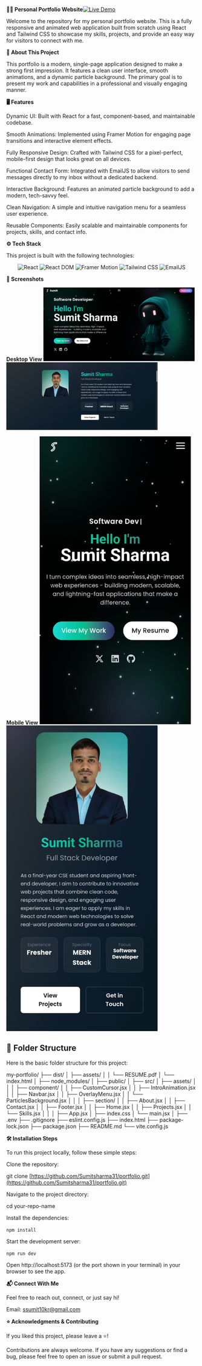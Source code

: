 **👨‍💻 Personal Portfolio Website**[![Live Demo](https://img.shields.io/badge/Live%20Demo-%2300C853.svg?style=for-the-badge&logo=vercel&logoColor=white)](https://sumitsharma31.github.io/portfolio/)

Welcome to the repository for my personal portfolio website. This is a fully responsive and animated web application built from scratch using React and Tailwind CSS to showcase my skills, projects, and provide an easy way for visitors to connect with me.

**📖 About This Project**

This portfolio is a modern, single-page application designed to make a strong first impression. It features a clean user interface, smooth animations, and a dynamic particle background. The primary goal is to present my work and capabilities in a professional and visually engaging manner.

**🖥️ Features**

Dynamic UI: Built with React for a fast, component-based, and maintainable codebase.

Smooth Animations: Implemented using Framer Motion for engaging page transitions and interactive element effects.

Fully Responsive Design: Crafted with Tailwind CSS for a pixel-perfect, mobile-first design that looks great on all devices.

Functional Contact Form: Integrated with EmailJS to allow visitors to send messages directly to my inbox without a dedicated backend.

Interactive Background: Features an animated particle background to add a modern, tech-savvy feel.

Clean Navigation: A simple and intuitive navigation menu for a seamless user experience.

Reusable Components: Easily scalable and maintainable components for projects, skills, and contact info.

**⚙️ Tech Stack**

This project is built with the following technologies:
<p align="center"> <img src="https://img.shields.io/badge/React-20232A?style=for-the-badge&logo=react&logoColor=61DAFB" alt="React" /> <img src="https://img.shields.io/badge/React_DOM-20232A?style=for-the-badge&logo=react&logoColor=61DAFB" alt="React DOM" /> <img src="https://img.shields.io/badge/Framer_Motion-EF0075?style=for-the-badge&logo=framer&logoColor=white" alt="Framer Motion" /> <img src="https://img.shields.io/badge/Tailwind_CSS-06B6D4?style=for-the-badge&logo=tailwindcss&logoColor=white" alt="Tailwind CSS" /> <img src="https://img.shields.io/badge/EmailJS-0B6CAD?style=for-the-badge&logo=gmail&logoColor=white" alt="EmailJS" /> </p>

**📸 Screenshots**

**Desktop View**
<img src="https://github.com/Sumitsharma31/portfolio/blob/main/src/assets/screeenshots/Lr-Home.png?raw=true" width="400" alt="Home-Page Screenshot">
<img src="https://github.com/Sumitsharma31/portfolio/blob/main/src/assets/screeenshots/Lr-About.png?raw=true" width="400" alt="About-Page Screenshot">



**Mobile View**
<img src="https://github.com/Sumitsharma31/portfolio/blob/main/src/assets/screeenshots/MHome-View.jpg?raw=true" width="400"  alt="Home-Page Screenshot">
<img src="https://github.com/Sumitsharma31/portfolio/blob/main/src/assets/screeenshots/MAbout-view.jpg?raw=true" width="400" alt="About-Page Screenshot">







## 📂 Folder Structure

Here is the basic folder structure for this project:

my-portfolio/
├── dist/
│   ├── assets/
│   │   └── RESUME.pdf
│   └── index.html
│
├── node_modules/
│
├── public/
│
├── src/
│   ├── assets/
│   │
│   ├── component/
│   │   ├── CustomCursor.jsx
│   │   ├── IntroAnimation.jsx
│   │   ├── Navbar.jsx
│   │   ├── OverlayMenu.jsx
│   │   └── ParticlesBackground.jsx
│   │
│   ├── section/
│   │   ├── About.jsx
│   │   ├── Contact.jsx
│   │   ├── Footer.jsx
│   │   ├── Home.jsx
│   │   ├── Projects.jsx
│   │   └── Skills.jsx
│   │
│   ├── App.jsx
│   ├── index.css
│   └── main.jsx
│
├── .env
├── .gitignore
├── eslint.config.js
├── index.html
├── package-lock.json
├── package.json
├── README.md
└── vite.config.js


**🛠️ Installation Steps**

To run this project locally, follow these simple steps:

Clone the repository:

git clone [https://github.com/Sumitsharma31/portfolio.git](https://github.com/Sumitsharma31/portfolio.git)


Navigate to the project directory:

cd your-repo-name


Install the dependencies:

`npm install`


Start the development server:

`npm run dev`


Open http://localhost:5173 (or the port shown in your terminal) in your browser to see the app.

**📬 Connect With Me**

Feel free to reach out, connect, or just say hi!

Email: ssumit10kr@gmail.com


**⭐ Acknowledgments & Contributing**

If you liked this project, please leave a ⭐️!

Contributions are always welcome. If you have any suggestions or find a bug, please feel free to open an issue or submit a pull request.
